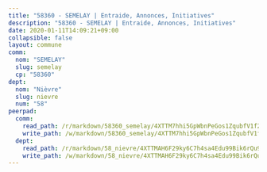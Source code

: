 ```yaml
---
title: "58360 - SEMELAY | Entraide, Annonces, Initiatives"
description: "58360 - SEMELAY | Entraide, Annonces, Initiatives"
date: 2020-01-11T14:09:21+09:00
collapsible: false
layout: commune
comm:
  nom: "SEMELAY"
  slug: semelay
  cp: "58360"
dept:
  nom: "Nièvre"
  slug: nievre
  num: "58"
peerpad:
  comm:
    read_path: /r/markdown/58360_semelay/4XTTM7hhi5GpWbnPeGos1ZqubfV1f2fBT8wxufBcLtNVYJ8GU
    write_path: /w/markdown/58360_semelay/4XTTM7hhi5GpWbnPeGos1ZqubfV1f2fBT8wxufBcLtNVYJ8GU-K3TgTiJ2Jh747s8oYKoGMXRvLjeQJtAUJuPU7wsWbfZp7AZk8JrJUke1zHMXt2ZWqYBga6Cmf97KSufzf2KhwLD8wQxD7TXBPym1yhEBFNVMonj6xHDYMM3yQhCTpiTAQkRRYXRN
  dept:
    read_path: /r/markdown/58_nievre/4XTTMAH6F29ky6C7h4sa4Edu99Bik6rQu9XbiuBD1DvLw22pb
    write_path: /w/markdown/58_nievre/4XTTMAH6F29ky6C7h4sa4Edu99Bik6rQu9XbiuBD1DvLw22pb-K3TgUtHs3LnA4VP5N1eQxK9UkiWFz8M5ZP7N97wnUEM9Wfw65apM3LnvEX8HhP2Sd27LDh5t4GgmkbGDUaCqpnkD9BJGbaMbkS8idf1DYkYaRo6rACHXiR4PjahH89PiAFqFL3Lf
---
```



